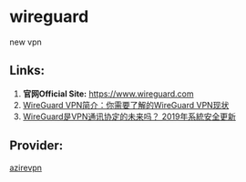 # wireguard
new vpn 

## Links:

1. **官网Official Site:** https://www.wireguard.com
2. [WireGuard VPN简介：你需要了解的WireGuard VPN现状](https://bynss.com/2019/26577.html)
3. [WireGuard是VPN通讯协定的未来吗？ 2019年系統安全更新](https://zh.vpnmentor.com/blog/wireguard是vpn通讯协定的未来吗？年系統安全更新/)

## Provider:

[azirevpn](https://www.azirevpn.com)

